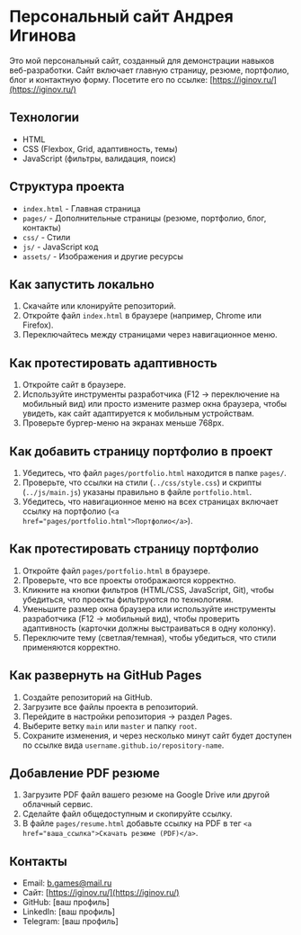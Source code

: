 # Персональный сайт Андрея Игинова

Это мой персональный сайт, созданный для демонстрации навыков веб-разработки. Сайт включает главную страницу, резюме, портфолио, блог и контактную форму. Посетите его по ссылке: [https://iginov.ru/](https://iginov.ru/)

## Технологии
- HTML
- CSS (Flexbox, Grid, адаптивность, темы)
- JavaScript (фильтры, валидация, поиск)

## Структура проекта
- `index.html` - Главная страница
- `pages/` - Дополнительные страницы (резюме, портфолио, блог, контакты)
- `css/` - Стили
- `js/` - JavaScript код
- `assets/` - Изображения и другие ресурсы

## Как запустить локально
1. Скачайте или клонируйте репозиторий.
2. Откройте файл `index.html` в браузере (например, Chrome или Firefox).
3. Переключайтесь между страницами через навигационное меню.

## Как протестировать адаптивность
1. Откройте сайт в браузере.
2. Используйте инструменты разработчика (F12 -> переключение на мобильный вид) или просто измените размер окна браузера, чтобы увидеть, как сайт адаптируется к мобильным устройствам.
3. Проверьте бургер-меню на экранах меньше 768px.

## Как добавить страницу портфолио в проект
1. Убедитесь, что файл `pages/portfolio.html` находится в папке `pages/`.
2. Проверьте, что ссылки на стили (`../css/style.css`) и скрипты (`../js/main.js`) указаны правильно в файле `portfolio.html`.
3. Убедитесь, что навигационное меню на всех страницах включает ссылку на портфолио (`<a href="pages/portfolio.html">Портфолио</a>`).

## Как протестировать страницу портфолио
1. Откройте файл `pages/portfolio.html` в браузере.
2. Проверьте, что все проекты отображаются корректно.
3. Кликните на кнопки фильтров (HTML/CSS, JavaScript, Git), чтобы убедиться, что проекты фильтруются по технологиям.
4. Уменьшите размер окна браузера или используйте инструменты разработчика (F12 -> мобильный вид), чтобы проверить адаптивность (карточки должны выстраиваться в одну колонку).
5. Переключите тему (светлая/темная), чтобы убедиться, что стили применяются корректно.

## Как развернуть на GitHub Pages
1. Создайте репозиторий на GitHub.
2. Загрузите все файлы проекта в репозиторий.
3. Перейдите в настройки репозитория -> раздел Pages.
4. Выберите ветку `main` или `master` и папку `root`.
5. Сохраните изменения, и через несколько минут сайт будет доступен по ссылке вида `username.github.io/repository-name`.

## Добавление PDF резюме
1. Загрузите PDF файл вашего резюме на Google Drive или другой облачный сервис.
2. Сделайте файл общедоступным и скопируйте ссылку.
3. В файле `pages/resume.html` добавьте ссылку на PDF в тег `<a href="ваша_ссылка">Скачать резюме (PDF)</a>`.

## Контакты
- Email: b.games@mail.ru
- Сайт: [https://iginov.ru/](https://iginov.ru/)
- GitHub: [ваш профиль]
- LinkedIn: [ваш профиль]
- Telegram: [ваш профиль] 